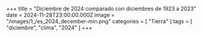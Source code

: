 +++
title = "Diciembre de 2024 comparado con diciembres de 1923 a 2023"
date = 2024-11-28T23:00:00.000Z
image = "/images/1_/es_2024_december-min.png"
categories = [ "Tierra" ]
tags = [ "diciembre", "clima", "2024" ]
+++


